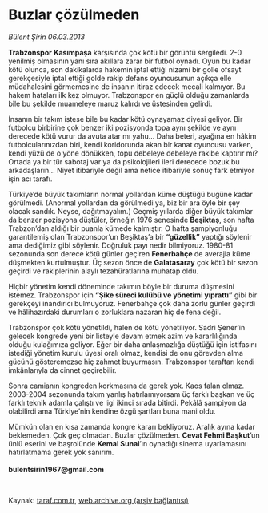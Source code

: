 # Buzlar çözülmeden

*Bülent Şirin 06.03.2013*

<div class="yazi"><p><b>Trabzonspor</b> <b>Kasımpaşa</b> karşısında çok kötü bir görüntü sergiledi. 2-0 yenilmiş olmasının yanı sıra akıllara zarar bir futbol oynadı. Oyun bu kadar kötü olunca, son dakikalarda hakemin iptal ettiği nizami bir golle ofsayt gerekçesiyle iptal ettiği golde rakip defans oyuncusunun açıkça elle müdahalesini görmemesine de insanın itiraz edecek mecali kalmıyor. Bu hakem hataları ilk kez olmuyor. Trabzonspor en güçlü olduğu zamanlarda bile bu şekilde muameleye maruz kalırdı ve üstesinden gelirdi. </p>
<p>İnsanın bir takım istese bile bu kadar kötü oynayamaz diyesi geliyor. Bir futbolcu birbirine çok benzer iki pozisyonda topa aynı şekilde ve aynı derecede kötü vurur da avuta atar mı yahu... Daha beteri, ayağına en hâkim futbolcularınızdan biri, kendi koridorunda akan bir kanat oyuncusu varken, kendi yüzü de o yöne dönükken, topu debeleye debeleye rakibe kaptırır mı? Ortada ya bir tür sabotaj var ya da psikolojileri ileri derecede bozuk bu arkadaşların... Niyet itibariyle değil ama netice itibariyle sonuç fark etmiyor işin acı tarafı. </p>
<p>Türkiye’de büyük takımların normal yollardan küme düştüğü bugüne kadar görülmedi. (Anormal yollardan da görülmedi ya, biz bir ara öyle bir şey olacak sandık. Neyse, dağıtmayalım.) Geçmiş yıllarda diğer büyük takımlar da benzer pozisyona düştüler, örneğin 1976 senesinde <b>Beşiktaş</b>, son hafta Trabzon’dan aldığı bir puanla kümede kalmıştır. O hafta şampiyonluğu garantilemiş olan Trabzonspor’un Beşiktaş’a bir <b>“güzellik”</b> yaptığı söylenir ama dediğimiz gibi söylenir. Doğruluk payı nedir bilmiyoruz. 1980-81 sezonunda son derece kötü günler geçiren <b>Fenerbahçe</b> de averajla küme düşmekten kurtulmuştur. Üç sezon önce de <b>Galatasaray</b> çok kötü bir sezon geçirdi ve rakiplerinin alaylı tezahüratlarına muhatap oldu. </p>
<p>Hiçbir yönetim kendi döneminde takımın böyle bir duruma düşmesini istemez. Trabzonspor için <b>“Şike süreci kulübü ve yönetimi yıprattı”</b> gibi bir gerekçeyi inandırıcı bulmuyoruz. Fenerbahçe çok daha zorlu günler geçirdi ve hâlihazırdaki durumları o zorluklara nazaran hiç de fena değil. </p>
<p>Trabzonspor çok kötü yönetildi, halen de kötü yönetiliyor. Sadri Şener’in gelecek kongrede yeni bir listeyle devam etmek azim ve kararlılığında olduğu kulağımıza geliyor. Eğer bir daha anlaşmazlığa düştüğü için istifasını istediği yönetim kurulu üyesi oralı olmaz, kendisi de onu görevden alma gücünü gösteremezse hiç zahmet buyurmasın. Trabzonspor taraftarı kendi imkânlarıyla da cinnet geçirebilir. </p>
<p>Sonra camianın kongreden korkmasına da gerek yok. Kaos falan olmaz. 2003-2004 sezonunda takım yanlış hatırlamıyorsam üç farklı başkan ve üç farklı teknik adamla çalıştı ve ligi ikinci sırada bitirdi. Pekâlâ şampiyon da olabilirdi ama Türkiye’nin kendine özgü şartları buna mani oldu. </p>
<p>Mümkün olan en kısa zamanda kongre kararı bekliyoruz. Aralık ayına kadar beklemeden. Çok geç olmadan. Buzlar çözülmeden. <b>Cevat Fehmi Başkut</b>’un ünlü eserini ve başrolünde <b>Kemal Sunal</b>’ın oynadığı sinema uyarlamasını hatırlatmama gerek yok sanırım.<br/><br/><b>bulentsirin1967@gmail.com</b></p>
<p> </p>
</div>

Kaynak: [taraf.com.tr](http://www.taraf.com.tr/bulent-sirin/makale-buzlar-cozulmeden.htm), [web.archive.org (arşiv bağlantısı)](http://web.archive.org/web/20131022082543/http://www.taraf.com.tr/bulent-sirin/makale-buzlar-cozulmeden.htm)

